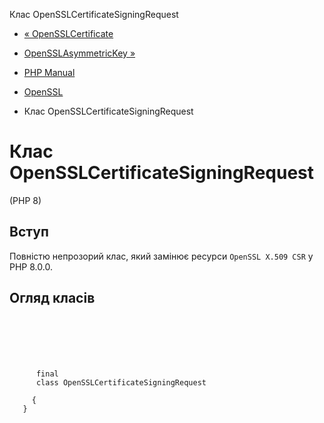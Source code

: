 Клас OpenSSLCertificateSigningRequest

-   [« OpenSSLCertificate](class.opensslcertificate.html)
    
-   [OpenSSLAsymmetricKey »](class.opensslasymmetrickey.html)
    
-   [PHP Manual](index.html)
    
-   [OpenSSL](book.openssl.html)
    
-   Клас OpenSSLCertificateSigningRequest
    

# Клас OpenSSLCertificateSigningRequest

(PHP 8)

## Вступ

Повністю непрозорий клас, який замінює ресурси `OpenSSL X.509 CSR` у PHP 8.0.0.

## Огляд класів

```synopsis

     
    

    
     
      final
      class OpenSSLCertificateSigningRequest
     
     {
   }
```